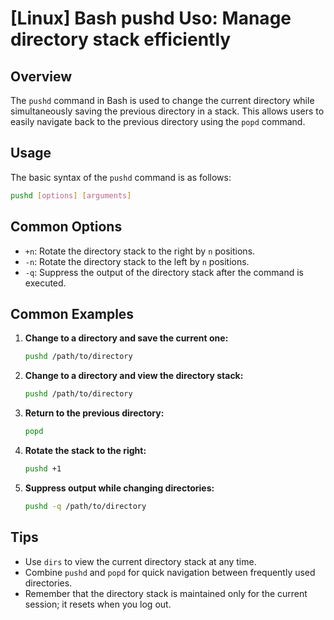# [Linux] Bash pushd Uso: Manage directory stack efficiently

## Overview
The `pushd` command in Bash is used to change the current directory while simultaneously saving the previous directory in a stack. This allows users to easily navigate back to the previous directory using the `popd` command.

## Usage
The basic syntax of the `pushd` command is as follows:

```bash
pushd [options] [arguments]
```

## Common Options
- `+n`: Rotate the directory stack to the right by `n` positions.
- `-n`: Rotate the directory stack to the left by `n` positions.
- `-q`: Suppress the output of the directory stack after the command is executed.

## Common Examples

1. **Change to a directory and save the current one:**
   ```bash
   pushd /path/to/directory
   ```

2. **Change to a directory and view the directory stack:**
   ```bash
   pushd /path/to/directory
   ```

3. **Return to the previous directory:**
   ```bash
   popd
   ```

4. **Rotate the stack to the right:**
   ```bash
   pushd +1
   ```

5. **Suppress output while changing directories:**
   ```bash
   pushd -q /path/to/directory
   ```

## Tips
- Use `dirs` to view the current directory stack at any time.
- Combine `pushd` and `popd` for quick navigation between frequently used directories.
- Remember that the directory stack is maintained only for the current session; it resets when you log out.